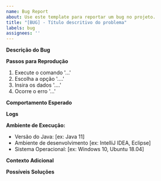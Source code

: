 ```yaml
---
name: Bug Report
about: Use este template para reportar um bug no projeto.
title: "[BUG] - Título descritivo do problema"
labels: bug
assignees: ''
---
```


**Descrição do Bug**
<!-- Uma descrição clara e concisa sobre o bug. -->

**Passos para Reprodução**
<!-- Passos para reproduzir o comportamento: -->
1. Execute o comando '...'
2. Escolha a opção '....'
3. Insira os dados '....'
4. Ocorre o erro '...'

**Comportamento Esperado**
<!-- Uma descrição clara e concisa do que você esperava que acontecesse. -->

**Logs**
<!-- Se possível, adicione logs ou mensagens de erro do console. -->

**Ambiente de Execução:**
 - Versão do Java: [ex: Java 11]
 - Ambiente de desenvolvimento [ex: IntelliJ IDEA, Eclipse]
 - Sistema Operacional: [ex: Windows 10, Ubuntu 18.04]

**Contexto Adicional**
<!-- Qualquer outro contexto sobre o problema como configuração do ambiente, peculiaridades do sistema, etc. -->

**Possíveis Soluções**
<!-- Se você tem uma ideia de como o bug pode ser corrigido, descreva aqui. -->